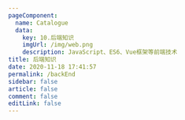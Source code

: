 ```yaml
---
pageComponent:
  name: Catalogue
  data:
    key: 10.后端知识
    imgUrl: /img/web.png
    description: JavaScript、ES6、Vue框架等前端技术
title: 后端知识
date: 2020-11-18 17:41:57
permalink: /backEnd
sidebar: false
article: false
comment: false
editLink: false
---
```

